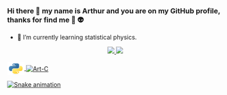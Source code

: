 ### Hi there 👋 my name is Arthur and you are on my GitHub profile, thanks for find me 🖖 :alien:

- 🌱 I’m currently learning statistical physics.

<div align="center">
  <a href="https://github.com/Vasco-Arts">
  <img height="150em" src="https://github-readme-stats.vercel.app/api?username=Vasco-Arts&show_icons=true&theme=ocean_dark&include_all_commits=true&count_private=true"/>
  <img height="150em" src="https://github-readme-stats.vercel.app/api/top-langs/?username=Vasco-Arts&layout=compact&langs_count=7&theme=ocean_dark"/>
</div>

<div style="display: inline_block"><br>
  <img align="center" alt="Art-Python" height="30" width="40" src="https://raw.githubusercontent.com/devicons/devicon/master/icons/python/python-original.svg">
  <img align="center" alt="Art-C" height="30" width="40" src="https://cdn.jsdelivr.net/gh/devicons/devicon/icons/c/c-original.svg" />
</div>


![Snake animation](https://github.com/Vasco-Arts/Vasco-Arts/blob/output/github-contribution-grid-snake.svg)  



<!--
**Vasco-Arts/Vasco-Arts** is a ✨ _special_ ✨ repository because its `README.md` (this file) appears on your GitHub profile.

Here are some ideas to get you started:

:shipit:
- 🔭 I’m currently working on ...
- 👯 I’m looking to collaborate on ...
- 🤔 I’m looking for help with ...
- 💬 Ask me about ...
- 📫 How to reach me: ...
- 😄 Pronouns: ...
- ⚡ Fun fact: ...





  <img height="180em" src="https://github-readme-stats.vercel.app/api?username=Vasco-Arts&show_icons=true&theme=blue-green&include_all_commits=true&count_private=true"/>
  <img height="180em" src="https://github-readme-stats.vercel.app/api/top-langs/?username=Vasco-Arts&layout=compact&langs_count=7&theme=blue-green"/>

linkedIn:

##

<div>
    <a href="https://www.linkedin.com/in/arthur-vasconcellos-gorziza-a4b2bb19b/?locale=en_US" target="_blank"><img src="https://img.shields.io/badge/-LinkedIn-%230077B5?style=for-the-badge&logo=linkedin&logoColor=white" target="_blank"></a> 
</div>









-->
<!--
Isso é a parte do comentario do programa, como se fosse o '''oi''' do python ou %dfdf% do C e latex
-->
